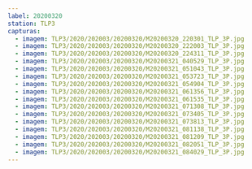 ```yaml
---
label: 20200320
station: TLP3
capturas:
  - imagem: TLP3/2020/202003/20200320/M20200320_220301_TLP_3P.jpg
  - imagem: TLP3/2020/202003/20200320/M20200320_222003_TLP_3P.jpg
  - imagem: TLP3/2020/202003/20200320/M20200320_224311_TLP_3P.jpg
  - imagem: TLP3/2020/202003/20200320/M20200321_040529_TLP_3P.jpg
  - imagem: TLP3/2020/202003/20200320/M20200321_051043_TLP_3P.jpg
  - imagem: TLP3/2020/202003/20200320/M20200321_053723_TLP_3P.jpg
  - imagem: TLP3/2020/202003/20200320/M20200321_054904_TLP_3P.jpg
  - imagem: TLP3/2020/202003/20200320/M20200321_061356_TLP_3P.jpg
  - imagem: TLP3/2020/202003/20200320/M20200321_061535_TLP_3P.jpg
  - imagem: TLP3/2020/202003/20200320/M20200321_071308_TLP_3P.jpg
  - imagem: TLP3/2020/202003/20200320/M20200321_073405_TLP_3P.jpg
  - imagem: TLP3/2020/202003/20200320/M20200321_073813_TLP_3P.jpg
  - imagem: TLP3/2020/202003/20200320/M20200321_081138_TLP_3P.jpg
  - imagem: TLP3/2020/202003/20200320/M20200321_081209_TLP_3P.jpg
  - imagem: TLP3/2020/202003/20200320/M20200321_082051_TLP_3P.jpg
  - imagem: TLP3/2020/202003/20200320/M20200321_084029_TLP_3P.jpg
---
```

